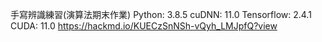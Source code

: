 手寫辨識練習(演算法期末作業)
Python: 3.8.5
cuDNN: 11.0
Tensorflow: 2.4.1
CUDA: 11.0
https://hackmd.io/KUECzSnNSh-vQyh_LMJpfQ?view
